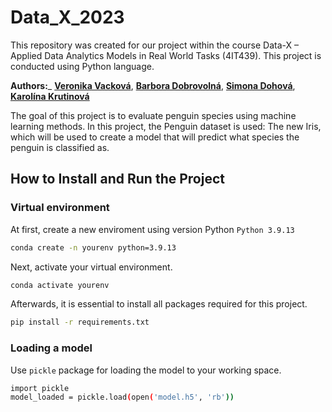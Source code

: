 # Data_X_2023

This repository was created for our project within the course Data-X – Applied Data Analytics Models in Real World Tasks (4IT439). This project is conducted using Python language. 

**Authors:**_ [**Veronika Vacková**](https://www.linkedin.com/in/veronika-vera-vackova/), [**Barbora Dobrovolná**](https://www.linkedin.com/in/dobrovolnab/), [**Simona Dohová**](https://www.linkedin.com/in/simona-dohov%C3%A1-182427153/), [**Karolína Krutinová**](https://www.linkedin.com/in/karol%C3%ADna-krutinov%C3%A1/)

The goal of this project is to evaluate penguin species using machine learning methods.
In this project, the Penguin dataset is used: The new Iris, which will be used to create a model that will predict what species the penguin is classified as. 

## How to Install and Run the Project
### Virtual environment
At first, create a new enviroment using version Python  `Python 3.9.13`

```bash
conda create -n yourenv python=3.9.13
```
Next, activate your virtual environment.

```bash
conda activate yourenv
```
Afterwards, it is essential to install all packages required for this project.

```bash
pip install -r requirements.txt
```
### Loading a model
Use `pickle` package for loading the model to your working space.
``` bash
import pickle
model_loaded = pickle.load(open('model.h5', 'rb'))
```
